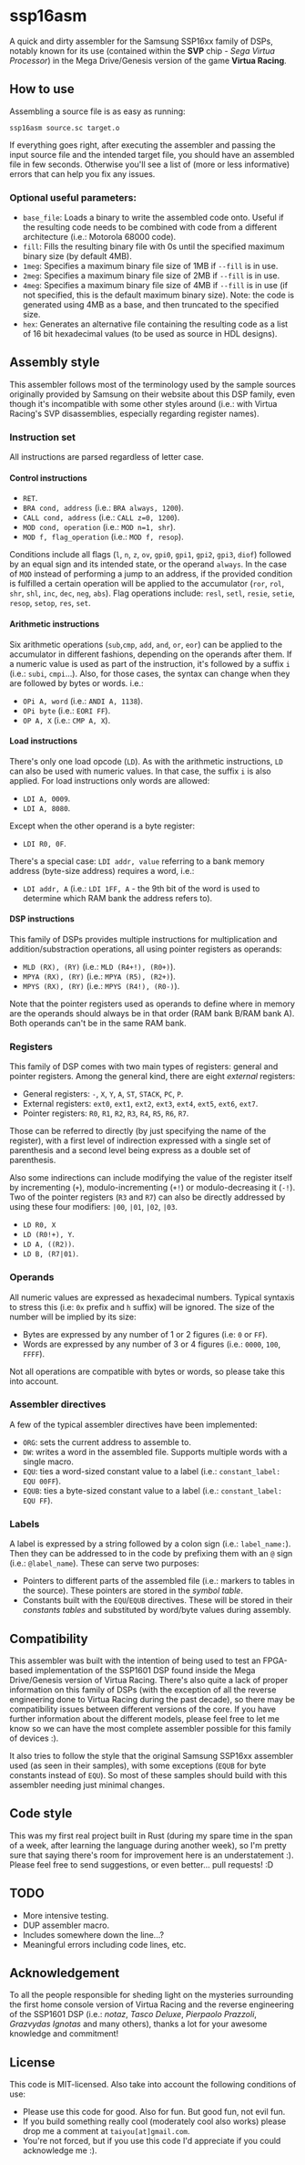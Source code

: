 # ssp16asm

A quick and dirty assembler for the Samsung SSP16xx family of DSPs, notably known for its use (contained within the **SVP** chip - *Sega Virtua Processor*) in the Mega Drive/Genesis version of the game **Virtua Racing**.

## How to use

Assembling a source file is as easy as running:

```
ssp16asm source.sc target.o
```

If everything goes right, after executing the assembler and passing the input source file and the intended target file, you should have an assembled file in few seconds. Otherwise you'll see a list of (more or less informative) errors that can help you fix any issues.

### Optional useful parameters:

- `base_file`: Loads a binary to write the assembled code onto. Useful if the resulting code needs to be combined with code from a different architecture (i.e.: Motorola 68000 code).
- `fill`: Fills the resulting binary file with 0s until the specified maximum binary size (by default 4MB).
- `1meg`: Specifies a maximum binary file size of 1MB if `--fill` is in use.
- `2meg`: Specifies a maximum binary file size of 2MB if `--fill` is in use.
- `4meg`: Specifies a maximum binary file size of 4MB if `--fill` is in use (if not specified, this is the default maximum binary size). Note: the code is generated using 4MB as a base, and then truncated to the specified size.
- `hex`: Generates an alternative file containing the resulting code as a list of 16 bit hexadecimal values (to be used as source in HDL designs).

## Assembly style

This assembler follows most of the terminology used by the sample sources originally provided by Samsung on their website about this DSP family, even though it's incompatible with some other styles around (i.e.: with Virtua Racing's SVP disassemblies, especially regarding register names).

### Instruction set

All instructions are parsed regardless of letter case.

#### Control instructions

* `RET`.
* `BRA cond, address` (i.e.: `BRA always, 1200`).
* `CALL cond, address` (i.e.: `CALL z=0, 1200`).
* `MOD cond, operation` (i.e.: `MOD n=1, shr`).
* `MOD f, flag_operation` (i.e.: `MOD f, resop`).

Conditions include all flags (`l`, `n`, `z`, `ov`, `gpi0`, `gpi1`, `gpi2`, `gpi3`, `diof`) followed by an equal sign and its intended state, or the operand `always`. In the case of `MOD` instead of performing a jump to an address, if the provided condition is fulfilled a certain operation will be applied to the accumulator (`ror`, `rol`, `shr`, `shl`, `inc`, `dec`, `neg`, `abs`). Flag operations include: `resl`, `setl`, `resie`, `setie`, `resop`, `setop`, `res`, `set`.

#### Arithmetic instructions

Six arithmetic operations (`sub`,`cmp`, `add`, `and`, `or`, `eor`) can be applied to the accumulator in different fashions, depending on the operands after them. If a numeric value is used as part of the instruction, it's followed by a suffix `i` (i.e.: `subi`, `cmpi`...). Also, for those cases, the syntax can change when they are followed by bytes or words. i.e.:

* `OPi A, word` (i.e.: `ANDI A, 1138`).
* `OPi byte` (i.e.: `EORI FF`).
* `OP A, X` (i.e.: `CMP A, X`).

#### Load instructions

There's only one load opcode (`LD`). As with the arithmetic instructions, `LD` can also be used with numeric values. In that case, the suffix `i` is also applied. For load instructions only words are allowed:

* `LDI A, 0009`.
* `LDI A, 8080`.

Except when the other operand is a byte register:

* `LDI R0, 0F`.

There's a special case: `LDI addr, value` referring to a bank memory address (byte-size address) requires a word, i.e.:

* `LDI addr, A` (i.e.: `LDI 1FF, A` - the 9th bit of the word is used to determine which RAM bank the address refers to).

#### DSP instructions

This family of DSPs provides multiple instructions for multiplication and addition/substraction operations, all using pointer registers as operands:

* `MLD (RX), (RY)` (i.e.: `MLD (R4+!), (R0+)`).
* `MPYA (RX), (RY)` (i.e.: `MPYA (R5), (R2+)`).
* `MPYS (RX), (RY)` (i.e.: `MPYS (R4!), (R0-)`).

Note that the pointer registers used as operands to define where in memory are the operands should always be in that order (RAM bank B/RAM bank A). Both operands can't be in the same RAM bank.

### Registers

This family of DSP comes with two main types of registers: general and pointer registers. Among the general kind, there are eight _external_ registers:

* General registers: `-`, `X`, `Y`, `A`, `ST`, `STACK`, `PC`, `P`.
* External registers: `ext0`, `ext1`, `ext2`, `ext3`, `ext4`, `ext5`, `ext6`, `ext7`.
* Pointer registers: `R0`, `R1`, `R2`, `R3`, `R4`, `R5`, `R6`, `R7`.

Those can be referred to directly (by just specifying the name of the register), with a first level of indirection expressed with a single set of parenthesis and a second level being express as a double set of parenthesis.

Also some indirections can include modifying the value of the register itself by incrementing (`+`), modulo-incrementing (`+!`) or modulo-decreasing it (`-!`). Two of the pointer registers (`R3` and `R7`) can also be directly addressed by using these four modifiers: `|00`, `|01`, `|02`, `|03`. 

* `LD R0, X`
* `LD (R0!+), Y`.
* `LD A, ((R2))`.
* `LD B, (R7|01)`.

### Operands

All numeric values are expressed as hexadecimal numbers. Typical syntaxis to stress this (i.e: `0x` prefix and `h` suffix) will be ignored. The size of the number will be implied by its size:

* Bytes are expressed by any number of 1 or 2 figures (i.e: `0` or `FF`).
* Words are expressed by any number of 3 or 4 figures (i.e.: `0000`, `100`, `FFFF`).

Not all operations are compatible with bytes or words, so please take this into account. 

### Assembler directives

A few of the typical assembler directives have been implemented:

* `ORG`: sets the current address to assemble to.
* `DW`: writes a word in the assembled file. Supports multiple words with a single macro.
* `EQU`: ties a word-sized constant value to a label (i.e.: `constant_label: EQU 00FF`).
* `EQUB`: ties a byte-sized constant value to a label (i.e.: `constant_label: EQU FF`).

### Labels

A label is expressed by a string followed by a colon sign (i.e.: `label_name:`). Then they can be addressed to in the code by prefixing them with an `@` sign (i.e.: `@label_name`).  These can serve two purposes:

* Pointers to different parts of the assembled file (i.e.: markers to tables in the source). These pointers are stored in the *symbol table*.
* Constants built with the `EQU`/`EQUB` directives. These will be stored in their *constants tables* and substituted by word/byte values during assembly.

## Compatibility

This assembler was built with the intention of being used to test an FPGA-based implementation of the SSP1601 DSP found inside the Mega Drive/Genesis version of Virtua Racing. There's also quite a lack of proper information on this family of DSPs (with the exception of all the reverse engineering done to Virtua Racing during the past decade), so there may be compatibility issues between different versions of the core. If you have further information about the different models, please feel free to let me know so we can have the most complete assembler possible for this family of devices :).

It also tries to follow the style that the original Samsung SSP16xx assembler used (as seen in their samples), with some exceptions (`EQUB` for byte constants instead of `EQU`). So most of these samples should build with this assembler needing just minimal changes.

## Code style

This was my first real project built in Rust (during my spare time in the span of a week, after learning the language during another week), so I'm pretty sure that saying there's room for improvement here is an understatement :). Please feel free to send suggestions, or even better... pull requests! :D

## TODO

* More intensive testing.
* DUP assembler macro.
* Includes somewhere down the line...?
* Meaningful errors including code lines, etc.

## Acknowledgement

To all the people responsible for sheding light on the mysteries surrounding the first home console version of Virtua Racing and the reverse engineering of the SSP1601 DSP (i.e.: *notaz*, *Tasco Deluxe*, *Pierpaolo Prazzoli*, *Grazvydas Ignotas* and many others), thanks a lot for your awesome knowledge and commitment!

## License

This code is MIT-licensed. Also take into account the following conditions of use:

* Please use this code for good. Also for fun. But good fun, not evil fun.
* If you build something really cool (moderately cool also works) please drop me a comment at `taiyou[at]gmail.com`.
* You're not forced, but if you use this code I'd appreciate if you could acknowledge me :).
